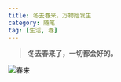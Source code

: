 ```yaml
---
title: 冬去春来，万物始发生
category: 随笔
tag: [生活, 春]
---
```


>  **冬去春来了，一切都会好的。**

![春来](https://imglf5.lf127.net/img/N1ZVNXBuaTNneUZ1cWZrVU1QSjVsekxRNnZTSUZlUlVVKytmVksrRnE4RHUxSUdpUkdnTTlRPT0.png?imageView&thumbnail=1680x0&quality=96&stripmeta=0)